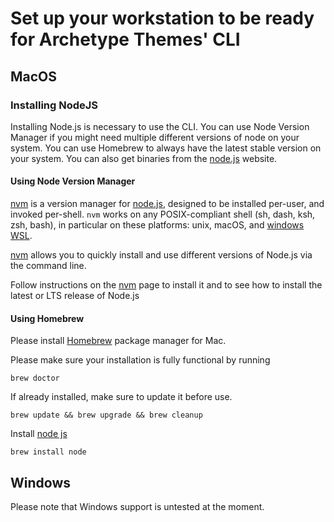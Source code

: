 # Set up your workstation to be ready for Archetype Themes' CLI

## MacOS

### Installing NodeJS

Installing Node.js is necessary to use the CLI. You can use Node Version Manager if you might need multiple
different versions of node on your system. You can use Homebrew to always have the latest stable version on your system.
You can also get binaries from the [node.js](https://nodejs.org/en/) website.

#### Using Node Version Manager

[nvm](https://github.com/nvm-sh/nvm) is a version manager for [node.js](https://nodejs.org/en/), designed to be
installed per-user, and invoked per-shell. `nvm` works on any POSIX-compliant shell (sh, dash, ksh, zsh, bash), in
particular on these platforms: unix, macOS, and [windows WSL](https://github.com/nvm-sh/nvm#important-notes).

[nvm](https://github.com/nvm-sh/nvm) allows you to quickly install and use different versions of Node.js via the command
line.

Follow instructions on the [nvm](https://github.com/nvm-sh/nvm) page to install it and to see how to install the latest
or LTS release of Node.js

#### Using Homebrew

Please install [Homebrew](https://brew.sh/index) package manager for Mac.

Please make sure your installation is fully functional by running

```shell
brew doctor
```

If already installed, make sure to update it before use.

```shell
brew update && brew upgrade && brew cleanup
```

Install [node js](https://nodejs.org/)

```shell
brew install node
```

## Windows

Please note that Windows support is untested at the moment.
